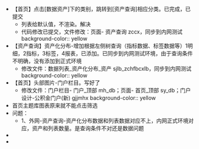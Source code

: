 - 【首页】点击[数据资产]下的类别，跳转到[资产查询]相应分类。已完成，已提交
	- 列表给默认值，不渲染。解决
	- 代码修改已提交，文件修改：页面- 资产查询  zccx，同步到内网测试
	  background-color:: yellow
- 【资产查询】资产化分布-增加根据左侧树查询（指标数据、标签数据等）1明细，2指标，3标签，4报表，已添加。已同步到内网测试环境，由于查询条件不明确，没有添加到正式环境
	- 修改文件：数据列表_资产化分布_资产  sjlb_zchfbcxlb，同步到内网测试
	  background-color:: yellow
- 【首页】头部图片-门户栏目。写好了
	- 修改文件：门户栏目- 门户_顶部  mh_db；页面- 首页_顶部  sy_db；门户设计-公积金门户(新)  gjjmhx
	  background-color:: yellow
- 首页主题库图表原来就不能点击筛选
- 问题：
	- 1、外网-资产查询-资产化分布数据和列表数据对应不上，内网正式环境对应，资产和列表数量。是查询条件不对还是数据问题
-
-